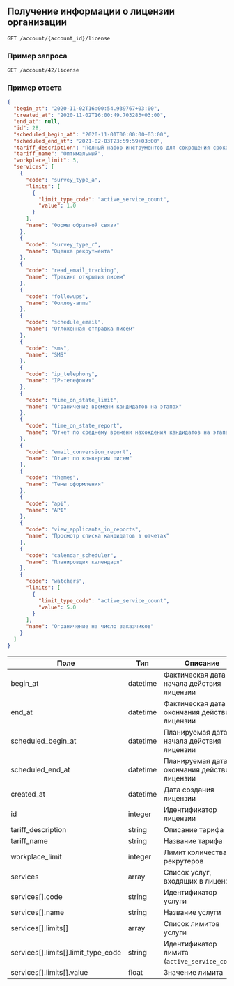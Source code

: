 ## Получение информации о лицензии организации

`GET /account/{account_id}/license`

### Пример запроса

`GET /account/42/license`

### Пример ответа

```json
{
  "begin_at": "2020-11-02T16:00:54.939767+03:00",
  "created_at": "2020-11-02T16:00:49.703283+03:00",
  "end_at": null,
  "id": 28,
  "scheduled_begin_at": "2020-11-01T00:00:00+03:00",
  "scheduled_end_at": "2021-02-03T23:59:59+03:00",
  "tariff_description": "Полный набор инструментов для сокращения срока закрытия вакансий и решения бизнес-задач рекрутинга",
  "tariff_name": "Оптимальный",
  "workplace_limit": 5,
  "services": [
    {
      "code": "survey_type_a",
      "limits": [
        {
          "limit_type_code": "active_service_count",
          "value": 1.0
        }
      ],
      "name": "Формы обратной связи"
    },
    {
      "code": "survey_type_r",
      "name": "Оценка рекрутмента"
    },
    {
      "code": "read_email_tracking",
      "name": "Трекинг открытия писем"
    },
    {
      "code": "followups",
      "name": "Фоллоу-аппы"
    },
    {
      "code": "schedule_email",
      "name": "Отложенная отправка писем"
    },
    {
      "code": "sms",
      "name": "SMS"
    },
    {
      "code": "ip_telephony",
      "name": "IP-телефония"
    },
    {
      "code": "time_on_state_limit",
      "name": "Ограничение времени кандидатов на этапах"
    },
    {
      "code": "time_on_state_report",
      "name": "Отчет по среднему времени нахождения кандидатов на этапах"
    },
    {
      "code": "email_conversion_report",
      "name": "Отчет по конверсии писем"
    },
    {
      "code": "themes",
      "name": "Темы оформления"
    },
    {
      "code": "api",
      "name": "API"
    },
    {
      "code": "view_applicants_in_reports",
      "name": "Просмотр списка кандидатов в отчетах"
    },
    {
      "code": "calendar_scheduler",
      "name": "Планировщик календаря"
    },
    {
      "code": "watchers",
      "limits": [
        {
          "limit_type_code": "active_service_count",
          "value": 5.0
        }
      ],
      "name": "Ограничение на число заказчиков"
    }
  ]
}
```


Поле | Тип | Описание | Обязательность
---- | --- | -------- | --------------
begin_at | datetime | Фактическая дата начала действия лицензии | Да
end_at | datetime | Фактическая дата окончания действия лицензии | Нет 
scheduled_begin_at | datetime | Планируемая дата начала действия лицензии | Да
scheduled_end_at | datetime | Планируемая дата окончания действия лицензии | Нет
created_at | datetime | Дата создания лицензии | Да
id | integer | Идентификатор лицензии | Да
tariff_description | string | Описание тарифа | Да
tariff_name | string | Название тарифа | Да
workplace_limit | integer | Лимит количества рекрутеров | Да
services | array | Список услуг, входящих в лицензию | Да
services[].code | string | Идентификатор услуги | Да
services[].name | string | Название услуги | Да
services[].limits[] | array | Список лимитов услуги | Нет
services[].limits[].limit_type_code | string | Идентификатор лимита (`active_service_count`) | Нет
services[].limits[].value | float | Значение лимита | Нет
